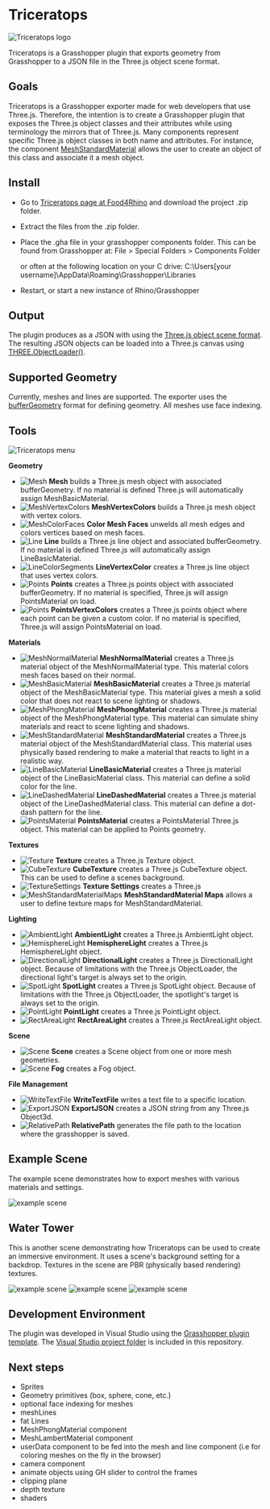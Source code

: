 # Triceratops

![Triceratops logo](assets/triceratops-logo-medium.png)

Triceratops is a Grasshopper plugin that exports geometry from Grasshopper to a JSON file in the Three.js object scene format.

## Goals

Triceratops is a Grasshopper exporter made for web developers that use Three.js. Therefore, the intention is to create a Grasshopper plugin that exposes the Three.js object classes and their attributes while using terminology the mirrors that of Three.js. Many components represent specific Three.js object classes in both name and attributes. For instance, the component [MeshStandardMaterial](https://threejs.org/docs/#api/en/materials/MeshStandardMaterial) allows the user to create an object of this class and associate it a mesh object.

## Install

* Go to [Triceratops page at Food4Rhino](https://www.food4rhino.com/app/triceratops) and download the project .zip folder.
* Extract the files from the .zip folder.
* Place the .gha file in your grasshopper components folder. This can be found from Grasshopper at:
  File > Special Folders > Components Folder

  or often at the following location on your C drive:
  C:\Users\[your username]\AppData\Roaming\Grasshopper\Libraries
* Restart, or start a new instance of Rhino/Grasshopper

## Output

The plugin produces as a JSON with using the [Three.js object scene format](https://github.com/mrdoob/three.js/wiki/JSON-Object-Scene-format-4). The resulting JSON objects can be loaded into a Three.js canvas using [THREE.ObjectLoader()](https://threejs.org/docs/#api/en/loaders/ObjectLoader).

## Supported Geometry

Currently, meshes and lines are supported. The exporter uses the [bufferGeometry](https://threejs.org/docs/#api/en/core/BufferGeometry) format for defining geometry. All meshes use face indexing.

## Tools

![Triceratops menu](assets/triceratops_panel.png)

**Geometry**
* ![Mesh](assets/Tri_Mesh.png) **Mesh** builds a Three.js mesh object with associated bufferGeometry. If no material is defined Three.js will automatically assign MeshBasicMaterial.
* ![MeshVertexColors](assets/Tri_MeshVertexColors.png) **MeshVertexColors** builds a Three.js mesh object with vertex colors.
* ![MeshColorFaces](assets/Tri_MeshColorFaces.png) **Color Mesh Faces** unwelds all mesh edges and colors vertices based on mesh faces.
* ![Line](assets/Tri_Line.png) **Line** builds a Three.js line object and associated bufferGeometry. If no material is defined Three.js will automatically assign LineBasicMaterial.
* ![LineColorSegments](assets/Tri_LineVertexColors.png) **LineVertexColor**  creates a Three.js line object that uses vertex colors.
* ![Points](assets/Tri_Points.png) **Points** creates a Three.js points object with associated bufferGeometry. If no material is specified, Three.js will assign PointsMaterial on load.
* ![Points](assets/Tri_PointsVertexColors.png) **PointsVertexColors** creates a Three.js points object where each point can be given a custom color. If no material is specified, Three.js will assign PointsMaterial on load.

**Materials**
* ![MeshNormalMaterial](assets/Tri_MeshNormalMaterial.png) **MeshNormalMaterial** creates a Three.js material object of the MeshNormalMaterial type. This material colors mesh faces based on their normal.
* ![MeshBasicMaterial](assets/Tri_MeshBasicMaterial.png) **MeshBasicMaterial** creates a Three.js material object of the MeshBasicMaterial type. This material gives a mesh a solid color that does not react to scene lighting or shadows.
* ![MeshPhongMaterial](assets/Tri_MeshPhongMaterial.png) **MeshPhongMaterial** creates a Three.js material object of the MeshPhongMaterial type. This material can simulate shiny materials and react to scene lighting and shadows.
* ![MeshStandardMaterial](assets/Tri_MeshStandardMaterial.png) **MeshStandardMaterial** creates a Three.js material object of the MeshStandardMaterial class. This material uses physically based rendering to make a material that reacts to light in a realistic way.
* ![LineBasicMaterial](assets/Tri_LineBasicMaterial.png) **LineBasicMaterial** creates a Three.js material object of the LineBasicMaterial class. This material can define a solid color for the line.
* ![LineDashedMaterial](assets/Tri_LineDashedMaterial.png) **LineDashedMaterial** creates a Three.js material object of the LineDashedMaterial class. This material can define a dot-dash pattern for the line.
* ![PointsMaterial](assets/Tri_PointsMaterial.png) **PointsMaterial** creates a PointsMaterial Three.js object. This material can be applied to Points geometry.

**Textures**
* ![Texture](assets/Tri_Texture.png) **Texture** creates a Three.js Texture object.
* ![CubeTexture](assets/Tri_CubeTexture.png) **CubeTexture** creates a Three.js CubeTexture object. This can be used to define a scenes background.
* ![TextureSettings](assets/Tri_TextureSettings.png) **Texture Settings** creates a Three.js
* ![MeshStandardMaterialMaps](assets/Tri_MeshStandardMaterialMaps.png) **MeshStandardMaterial Maps** allows a user to define texture maps for MeshStandardMaterial.

**Lighting**
* ![AmbientLight](assets/Tri_AmbientLight.png) **AmbientLight** creates a Three.js AmbientLight object.
* ![HemisphereLight](assets/Tri_HemisphereLight.png) **HemisphereLight** creates a Three.js HemisphereLight object.
* ![DirectionalLight](assets/Tri_DirectionalLight.png) **DirectionalLight** creates a Three.js DirectionalLight object. Because of limitations with the Three.js ObjectLoader, the directional light's target is always set to the origin.
* ![SpotLight](assets/Tri_SpotLight.png) **SpotLight** creates a Three.js SpotLight object. Because of limitations with the Three.js ObjectLoader, the spotlight's target is always set to the origin.
* ![PointLight](assets/Tri_PointLight.png) **PointLight** creates a Three.js PointLight object.
* ![RectAreaLight](assets/Tri_RectAreaLight.png) **RectAreaLight** creates a Three.js RectAreaLight object.

**Scene**
* ![Scene](assets/Tri_Scene.png) **Scene** creates a Scene object from one or more mesh geometries.
* ![Scene](assets/Tri_Fog.png) **Fog** creates a Fog object.

**File Management**
* ![WriteTextFile](assets/Tri_TextFile.png) **WriteTextFile** writes a text file to a specific location.
* ![ExportJSON](assets/Tri_ExportJSON.png) **ExportJSON** creates a JSON string from any Three.js Object3d.
* ![RelativePath](assets/Tri_RelativePath.png) **RelativePath** generates the file path to the location where the grasshopper is saved.

## Example Scene

The example scene demonstrates how to export meshes with various materials and settings.

![example scene](assets/example_scene_0.png)

## Water Tower

This is another scene demonstrating how Triceratops can be used to create an immersive environment. It uses a scene's background setting for a backdrop. Textures in the scene are PBR (physically based rendering) textures.

![example scene](assets/water_tower_0.png)
![example scene](assets/water_tower_1.png)
![example scene](assets/water_tower_2.png)

## Development Environment

The plugin was developed in Visual Studio using the [Grasshopper plugin template](https://marketplace.visualstudio.com/items?itemName=McNeel.GrasshopperAssemblyforv6). The [Visual Studio project folder](https://github.com/meliharvey/Triceratops/tree/master/threejs-exporter) is included in this repository.

## Next steps
* Sprites
* Geometry primitives (box, sphere, cone, etc.)
* optional face indexing for meshes
* meshLines
* fat Lines
* MeshPhongMaterial component
* MeshLambertMaterial component
* userData component to be fed into the mesh and line component (i.e for coloring meshes on the fly in the browser)
* camera component
* animate objects using GH slider to control the frames
* clipping plane
* depth texture
* shaders
